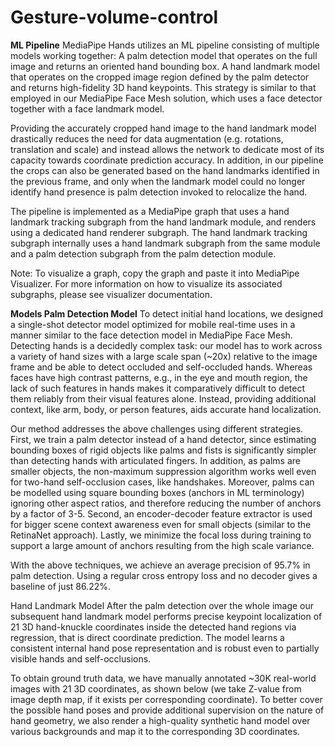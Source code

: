 # Gesture-volume-control

**ML Pipeline**
MediaPipe Hands utilizes an ML pipeline consisting of multiple models working together: A palm detection model that operates on the full image and returns an oriented hand bounding box. A hand landmark model that operates on the cropped image region defined by the palm detector and returns high-fidelity 3D hand keypoints. This strategy is similar to that employed in our MediaPipe Face Mesh solution, which uses a face detector together with a face landmark model.

Providing the accurately cropped hand image to the hand landmark model drastically reduces the need for data augmentation (e.g. rotations, translation and scale) and instead allows the network to dedicate most of its capacity towards coordinate prediction accuracy. In addition, in our pipeline the crops can also be generated based on the hand landmarks identified in the previous frame, and only when the landmark model could no longer identify hand presence is palm detection invoked to relocalize the hand.

The pipeline is implemented as a MediaPipe graph that uses a hand landmark tracking subgraph from the hand landmark module, and renders using a dedicated hand renderer subgraph. The hand landmark tracking subgraph internally uses a hand landmark subgraph from the same module and a palm detection subgraph from the palm detection module.

Note: To visualize a graph, copy the graph and paste it into MediaPipe Visualizer. For more information on how to visualize its associated subgraphs, please see visualizer documentation.

**Models
Palm Detection Model**
To detect initial hand locations, we designed a single-shot detector model optimized for mobile real-time uses in a manner similar to the face detection model in MediaPipe Face Mesh. Detecting hands is a decidedly complex task: our model has to work across a variety of hand sizes with a large scale span (~20x) relative to the image frame and be able to detect occluded and self-occluded hands. Whereas faces have high contrast patterns, e.g., in the eye and mouth region, the lack of such features in hands makes it comparatively difficult to detect them reliably from their visual features alone. Instead, providing additional context, like arm, body, or person features, aids accurate hand localization.

Our method addresses the above challenges using different strategies. First, we train a palm detector instead of a hand detector, since estimating bounding boxes of rigid objects like palms and fists is significantly simpler than detecting hands with articulated fingers. In addition, as palms are smaller objects, the non-maximum suppression algorithm works well even for two-hand self-occlusion cases, like handshakes. Moreover, palms can be modelled using square bounding boxes (anchors in ML terminology) ignoring other aspect ratios, and therefore reducing the number of anchors by a factor of 3-5. Second, an encoder-decoder feature extractor is used for bigger scene context awareness even for small objects (similar to the RetinaNet approach). Lastly, we minimize the focal loss during training to support a large amount of anchors resulting from the high scale variance.

With the above techniques, we achieve an average precision of 95.7% in palm detection. Using a regular cross entropy loss and no decoder gives a baseline of just 86.22%.

Hand Landmark Model
After the palm detection over the whole image our subsequent hand landmark model performs precise keypoint localization of 21 3D hand-knuckle coordinates inside the detected hand regions via regression, that is direct coordinate prediction. The model learns a consistent internal hand pose representation and is robust even to partially visible hands and self-occlusions.

To obtain ground truth data, we have manually annotated ~30K real-world images with 21 3D coordinates, as shown below (we take Z-value from image depth map, if it exists per corresponding coordinate). To better cover the possible hand poses and provide additional supervision on the nature of hand geometry, we also render a high-quality synthetic hand model over various backgrounds and map it to the corresponding 3D coordinates.

